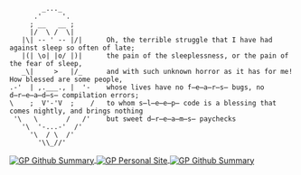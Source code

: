 ```
        _..._
      .'     '.
     ; __   __ ;
     |/  \ /  \|
   |\| -- ' -- |/|      Oh, the terrible struggle that I have had against sleep so often of late;
   |(| \o| |o/ |)|      the pain of the sleeplessness, or the pain of the fear of sleep,
   _\|     >   |/_      and with such unknown horror as it has for me! How blessed are some people, 
.-'  | ,.___., |  '-    whose lives have no f̶e̶a̶r̶s̶ bugs, no d̶r̶e̶a̶d̶s̶ compilation errors;  
\    ;  V'-'V  ;    /   to whom s̶l̶e̶e̶p̶ code is a blessing that comes nightly, and brings nothing
 '\   \       /   /'    but sweet d̶r̶e̶a̶m̶s̶ paychecks
   '\  '-...-'  /'
     '\  / \  /'
       '\\_//'
```


<a href="https://github.com/bigpick">
  <img align="center" src="https://github-readme-stats.vercel.app/api?username=bigpick&hide_title=true&hide_border=true&show_icons=true&include_all_commits=true&count_private=true&line_height=21&text_color=282a36&icon_color=282a36&bg_color=45,FF80BF,9580FF&hide_rank=true&theme=graywhite" alt="GP Github Summary" />
</a>

<a href="https://bigpick.github.io/TodayILearned">
  <img align="center" src="https://github-readme-stats.vercel.app/api/pin/?username=bigpick&repo=TodayILearned&show_owner=True&bg_color=0,9580FF,80FFEA&hide_border=true&theme=graywhite" alt="GP Personal Site" />
</a>

<a href="https://github.com/anuraghazra/github-readme-stats">
  <img align="center" src="https://github-readme-stats.vercel.app/api/top-langs?username=bigpick&hide=html&custom_title=Top%20Repository%20Languages&hide_border=true&layout=compact&langs_count=6&text_color=282a36&title_color=282a36&icon_color=282a36&bg_color=0,80FFEA,8AFF80&theme=graywhite" alt="GP Github Summary" />
</a>

